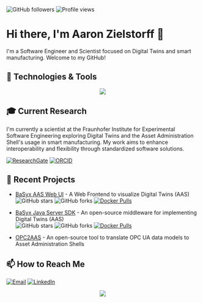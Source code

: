 ![GitHub followers](https://img.shields.io/github/followers/aaronzi?label=Follow&style=social)
![Profile views](https://komarev.com/ghpvc/?username=aaronzi)

# Hi there, I'm Aaron Zielstorff 👋

I'm a Software Engineer and Scientist focused on Digital Twins and smart manufacturing. Welcome to my GitHub!

## 🔧 Technologies & Tools

<div align="center">
    <img src="https://skillicons.dev/icons?i=html,css,javascript,ts,vue,java,cs,python,latex,matlab,php,git,gitlab,github,docker,mysql,mongodb,bash,windows,linux,apple,vuetify,spring,vite,ai,photoshop,blender,postman,vscode,visualstudio,nginx,yarn,md&perline=11" />
</div>

## 🎓 Current Research
I'm currently a scientist at the Fraunhofer Institute for Experimental Software Engineering exploring Digital Twins and the Asset Administration Shell's usage in smart manufacturing. My work aims to enhance interoperability and flexibility through standardized software solutions.

[![ResearchGate](https://img.shields.io/badge/ResearchGate-Follow-blue?style=flat&logo=researchgate&logoColor=white)](https://www.researchgate.net/profile/Aaron-Zielstorff)
[![ORCID](https://img.shields.io/badge/ORCID-Profile-green?style=flat&logo=orcid&logoColor=white)](https://orcid.org/0009-0001-2476-8415)

## 🚀 Recent Projects

- [BaSyx AAS Web UI](https://github.com/eclipse-basyx/basyx-applications/tree/main/aas-gui) - A Web Frontend to visualize Digital Twins (AAS)  
  ![GitHub stars](https://img.shields.io/github/stars/eclipse-basyx/basyx-applications?style=social)
  ![GitHub forks](https://img.shields.io/github/forks/eclipse-basyx/basyx-applications?style=social)
  [![Docker Pulls](https://img.shields.io/docker/pulls/eclipsebasyx/aas-gui)](https://hub.docker.com/r/eclipsebasyx/aas-gui)

- [BaSyx Java Server SDK](https://github.com/eclipse-basyx/basyx-java-server-sdk) - An open-source middleware for implementing Digital Twins (AAS)  
  ![GitHub stars](https://img.shields.io/github/stars/eclipse-basyx/basyx-java-server-sdk?style=social)
  ![GitHub forks](https://img.shields.io/github/forks/eclipse-basyx/basyx-java-server-sdk?style=social)
  [![Docker Pulls](https://img.shields.io/docker/pulls/eclipsebasyx/aas-server)](https://hub.docker.com/r/eclipsebasyx/aas-environment)
  
- [OPC2AAS](https://github.com/aaronzi/opc2aas) - An open-source tool to translate OPC UA data models to Asset Administration Shells

## 📫 How to Reach Me

[![Email](https://img.shields.io/badge/Email-aaron.zielstorff%40iese.fraunhofer.de-blue?style=flat&logo=gmail)](mailto:aaron.zielstorff@iese.fraunhofer.de)
[![LinkedIn](https://img.shields.io/badge/LinkedIn-Aaron%20Zielstorff-blue?style=flat&logo=linkedin)](https://www.linkedin.com/in/aaron-zielstorff/)

<p align="center">
  <img src="https://github-readme-stats.vercel.app/api?username=aaronzi&show_icons=true" />
</p>
